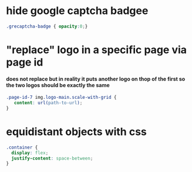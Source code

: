 # hide google captcha badgee
```css
.grecaptcha-badge { opacity:0;}
```
# "replace" logo in a specific page via page id
#### does not replace but in reality it puts another logo on thop of the first so the two logos should be exactly the same
```css
.page-id-7 img.logo-main.scale-with-grid {
   content: url(path-to-url);
}
```

# equidistant objects with css

```css
.container {
  display: flex;
  justify-content: space-between;
}
```
